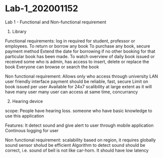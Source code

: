 # Lab-1_202001152
Lab 1 - Functional and Non-functional requirement

1. Library

Functional requirements:
log in required for student, professor or employees.
To return or borrow any book
To purchase any book, secure payment method
Extend the date for borrowing if no other booking for that particular book has been made.
To watch overview of daily book issued or received
some who is admin, has access to insert, delete or replace the book
Everyone can browse or search the book


Non functional requirement:
Allows only who access through university LAN
user friendly interface
payment should be reliable, fast, secure
Limit on book issued per user
Available for 24x7
scalibility at large extent as it will have many user
many user can access at same time, concurrancy 


2. Hearing device

scope: 
People have hearing loss.
someone who have basic knowledge to use this application


Features:
It detect sound and give alert to user through mobile application
Continous logging for user

Non functional requirement:
scalability based on region, it requires globally
sound sensor sholud be efficient
Algorithm to detect sound should be correct, i.e. sound of bell is not like car-horn.
It should have low latency
